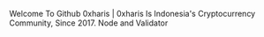 Welcome To Github 0xharis | 0xharis Is Indonesia's Cryptocurrency Community, Since 2017. Node and Validator
